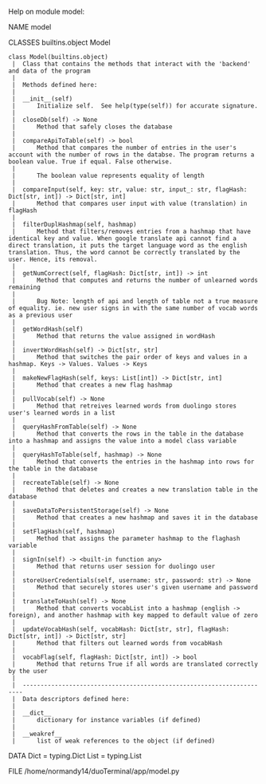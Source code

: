 Help on module model:

NAME
    model

CLASSES
    builtins.object
        Model
    
    class Model(builtins.object)
     |  Class that contains the methods that interact with the 'backend' and data of the program
     |  
     |  Methods defined here:
     |  
     |  __init__(self)
     |      Initialize self.  See help(type(self)) for accurate signature.
     |  
     |  closeDb(self) -> None
     |      Method that safely closes the database
     |  
     |  compareApiToTable(self) -> bool
     |      Method that compares the number of entries in the user's account with the number of rows in the databse. The program returns a boolean value. True if equal. False otherwise.
     |      
     |      The boolean value represents equality of length
     |  
     |  compareInput(self, key: str, value: str, input_: str, flagHash: Dict[str, int]) -> Dict[str, int]
     |      Method that compares user input with value (translation) in flagHash
     |  
     |  filterDuplHashmap(self, hashmap)
     |      Method that filters/removes entries from a hashmap that have identical key and value. When google translate api cannot find a direct translation, it puts the target language word as the english translation. Thus, the word cannot be correctly translated by the user. Hence, its removal.
     |  
     |  getNumCorrect(self, flagHash: Dict[str, int]) -> int
     |      Method that computes and returns the number of unlearned words remaining
     |      
     |      Bug Note: length of api and length of table not a true measure of equality. ie. new user signs in with the same number of vocab words as a previous user
     |  
     |  getWordHash(self)
     |      Method that returns the value assigned in wordHash
     |  
     |  invertWordHash(self) -> Dict[str, str]
     |      Method that switches the pair order of keys and values in a hashmap. Keys -> Values. Values -> Keys
     |  
     |  makeNewFlagHash(self, keys: List[int]) -> Dict[str, int]
     |      Method that creates a new flag hashmap
     |  
     |  pullVocab(self) -> None
     |      Method that retreives learned words from duolingo stores user's learned words in a list
     |  
     |  queryHashFromTable(self) -> None
     |      Method that converts the rows in the table in the database into a hashmap and assigns the value into a model class variable
     |  
     |  queryHashToTable(self, hashmap) -> None
     |      Method that converts the entries in the hashmap into rows for the table in the database
     |  
     |  recreateTable(self) -> None
     |      Method that deletes and creates a new translation table in the database
     |  
     |  saveDataToPersistentStorage(self) -> None
     |      Method that creates a new hashmap and saves it in the database
     |  
     |  setFlagHash(self, hashmap)
     |      Method that assigns the parameter hashmap to the flaghash variable
     |  
     |  signIn(self) -> <built-in function any>
     |      Method that returns user session for duolingo user
     |  
     |  storeUserCredentials(self, username: str, password: str) -> None
     |      Method that securely stores user's given username and password
     |  
     |  translateToHash(self) -> None
     |      Method that converts vocabList into a hashmap (english -> foreign), and another hashmap with key mapped to default value of zero
     |  
     |  updateVocabHash(self, vocabHash: Dict[str, str], flagHash: Dict[str, int]) -> Dict[str, str]
     |      Method that filters out learned words from vocabHash
     |  
     |  vocabFlag(self, flagHash: Dict[str, int]) -> bool
     |      Method that returns True if all words are translated correctly by the user
     |  
     |  ----------------------------------------------------------------------
     |  Data descriptors defined here:
     |  
     |  __dict__
     |      dictionary for instance variables (if defined)
     |  
     |  __weakref__
     |      list of weak references to the object (if defined)

DATA
    Dict = typing.Dict
    List = typing.List

FILE
    /home/normandy14/duoTerminal/app/model.py


